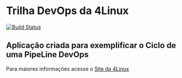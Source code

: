 # Trilha DevOps da 4Linux

<!-- Altere a Flag abaixo com sua URL do Travis -->
[![Build Status](https://travis-ci.org/Marcelokiss487/DevOpsLab-HelloWorld.svg?branch=master)](https://travis-ci.org/Marcelokiss487/DevOpsLab-HelloWorld)

## Aplicação criada para exemplificar o Ciclo de uma PipeLine DevOps


Para maiores informações acesse o [Site da 4Linux](https://www.4linux.com.br/cursos/devops)
